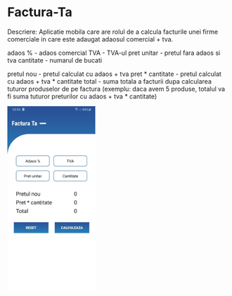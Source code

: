 # Factura-Ta

Descriere: 
Aplicatie mobila care are rolul de a calcula facturile unei firme comerciale in care este adaugat adaosul comercial + tva.

adaos % - adaos comercial
TVA - TVA-ul
pret unitar - pretul fara adaos si tva
cantitate - numarul de bucati

pretul nou - pretul calculat cu adaos + tva
pret * cantitate - pretul calculat cu adaos + tva * cantitate
total - suma totala a facturii dupa calcularea tuturor produselor de pe factura (exemplu: daca avem 5 produse, totalul va fi suma tuturor preturilor cu adaos + tva * cantitate)

<img src="image/screenshoot2.jpg" width="200">
